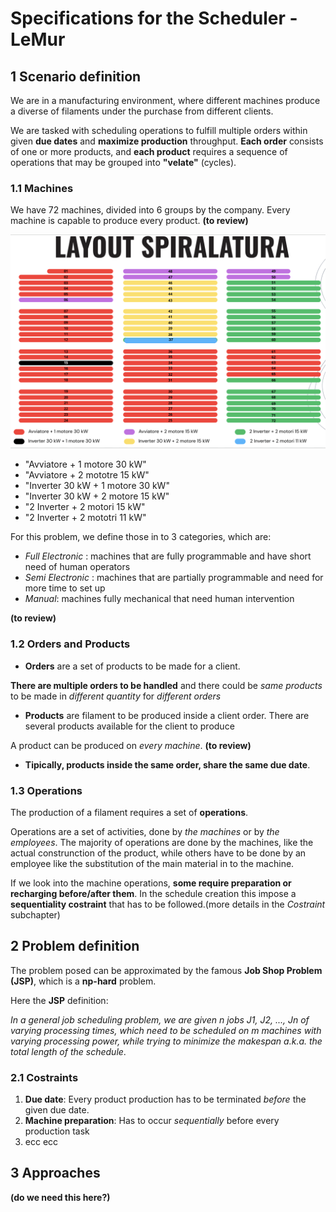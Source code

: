 # Specifications for the Scheduler - LeMur


## 1 Scenario definition

We are in a manufacturing environment, where different machines produce a diverse of filaments under the purchase from different clients. 

We are tasked with scheduling operations to fulfill multiple orders within given **due dates** and **maximize production** throughput. **Each order** consists of one or more products, and **each product** requires a sequence of operations that may be grouped into **"velate"** (cycles).

### 1.1 Machines
We have 72 machines, divided into 6 groups by the company. Every machine is capable to produce every product. **(to review)**

![image of the machine layout](./images/machines.png "machines organization")

- "Avviatore + 1 motore 30 kW"
- "Avviatore + 2 mototre 15 kW"
- "Inverter 30 kW + 1 motore 30 kW"
- "Inverter 30 kW + 2 motore 15 kW"
- "2 Inverter + 2 motori 15 kW"
- "2 Inverter + 2 mototri 11 kW"

For this problem, we define those in to 3 categories, which are:

- *Full Electronic* : machines that are fully programmable and have short need of human operators
- *Semi Electronic* : machines that are partially programmable and need for more time to set up
- *Manual*: machines fully mechanical that need human intervention
    
**(to review)**

### 1.2 Orders and Products

- **Orders** are a set of products to be made for a client.

**There are multiple orders to be handled** and there could be *same products* to be made in *different quantity* for *different orders*  

- **Products** are filament to be produced inside a client order. There are several products available for the client to produce

A product can be produced on *every machine*. **(to review)**
- **Tipically, products inside the same order, share the same due date**.

### 1.3 Operations

The production of a filament requires a set of **operations**. 

Operations are a set of activities, done by *the machines* or by *the employees*. The majority of operations are done by the machines, like the actual construnction of the product, while others have to be done by an employee like the substitution of the main material in to the machine.

If we look into the machine operations, **some require preparation or recharging before/after them**. In the schedule creation this impose a **sequentiality costraint** that has to be followed.(more details in the *Costraint* subchapter)

## 2 Problem definition
The problem posed can be approximated by the famous **Job Shop Problem (JSP)**, which is a **np-hard** problem.

Here the **JSP** definition:

*In a general job scheduling problem, we are given n jobs J1, J2, ..., Jn of varying processing times, which need to be scheduled on m machines with varying processing power, while trying to minimize the makespan a.k.a. the total length of the schedule*.

### 2.1 Costraints

1. **Due date**: Every product production has to be terminated *before* the given due date.
2. **Machine preparation**: Has to occur *sequentially* before every production task
3. ecc ecc


## 3 Approaches
**(do we need this here?)**
 